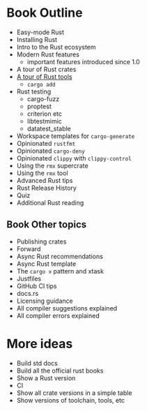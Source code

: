 # Book Outline

- Easy-mode Rust
- Installing Rust
- Intro to the Rust ecosystem
- Modern Rust features
  - important features introduced since 1.0
- A tour of Rust crates
- [A tour of Rust tools](tools-tour.md)
  - `cargo add`
- Rust testing
  - cargo-fuzz
  - proptest
  - criterion etc
  - libtestmimic
  - datatest_stable
- Workspace templates for `cargo-generate`
- Opinionated `rustfmt`
- Opinionated `cargo-deny`
- Opinionated `clippy` with `clippy-control`
- Using the `rmx` supercrate
- Using the `rmx` tool
- Advanced Rust tips
- Rust Release History
- Quiz
- Additional Rust reading

## Book Other topics

- Publishing crates
- Forward
- Async Rust recommendations
- Async Rust template
- The `cargo x` pattern and xtask
- Justfiles
- GitHub CI tips
- docs.rs
- Licensing guidance
- All compiler suggestions explained
- All compiler errors explained

# More ideas

- Build std docs
- Build all the official rust books
- Show a Rust version
- CI
- Show all crate versions in a simple table
- Show versions of toolchain, tools, etc
